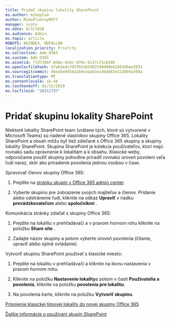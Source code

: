 ```yaml
---
title: Pridať skupinu lokality SharePoint
ms.author: mikeplum
author: MikePlumleyMSFT
manager: scotv
ms.date: 8/3/2018
ms.audience: Admin
ms.topic: article
ROBOTS: NOINDEX, NOFOLLOW
localization_priority: Priority
ms.collection: Adm_O365
ms.custom: Adm_O365
ms.assetid: f7d730bf-0d6e-424c-970c-6137c71cb50b
ms.openlocfilehash: d7a63edc7d5fb51b5d92549d96b62854dbee2031
ms.sourcegitcommit: d6ea5e9458a2b8ceaab3ac4bd483e1130b9a398a
ms.translationtype: MT
ms.contentlocale: sk-SK
ms.lasthandoff: 01/15/2019
ms.locfileid: "28311737"
---
```

# <a name="add-a-group-to-a-sharepoint-site"></a>Pridať skupinu lokality SharePoint

Niektoré lokality SharePoint team (vrátane tých, ktoré sú vytvorené v Microsoft Teams) sú riadené vlastníkov skupiny Office 365. Lokality SharePoint a obsah môžu byť tiež zdieľané s Office 365 skupiny a skupiny lokality SharePoint. Skupina SharePoint je kolekcia používateľov, ktorí majú rovnakú sadu oprávnenie k lokalitám a k obsahu. Klasické weby, odporúčame použiť skupiny pohodlne priradiť rovnakú úroveň povolení veľa ľudí naraz, skôr ako priradenie povolenia jednou osobou v čase.
  
Spravovať členov skupiny Office 365:
  
1. Prejdite na [stránku skupín v Office 365 admin center](https://portal.office.com/adminportal/home#/groups).
    
2. Vyberte skupinu pre zobrazenie svojich majiteľov a členov. Pridanie alebo odstránenie ľudí, kliknite na odkaz **Upraviť** v riadku **prevádzkovateľom** alebo **spoločníkmi** . 
    
Komunikácia stránky zdieľať s skupiny Office 365:
  
1. Prejdite na lokalitu v prehľadávači a v pravom hornom rohu kliknite na položku **Share site** . 
    
2. Zadajte názov skupiny a potom vyberte úroveň povolenia (čítanie, upraviť alebo úplné ovládanie).
    
Vytvoriť skupinu SharePoint používať s klasické miesto:
  
1. Prejdite na lokalitu v prehľadávači a kliknite na ikonu nastavenia v pravom hornom rohu.
    
2. Kliknite na položku **Nastavenie lokality**a potom v časti **Používatelia a povolenia**, kliknite na položku **povolenia pre lokalitu**.
    
3. Na povolenia karte, kliknite na položku **Vytvoriť skupinu**.
    
[Pripojenie klasickej tímovej lokality do novej skupiny Office 365](https://go.microsoft.com/fwlink/?linkid=2008654)
  
[Ďalšie informácie o používaní skupín SharePoint](https://go.microsoft.com/fwlink/?linkid=874658)
  

